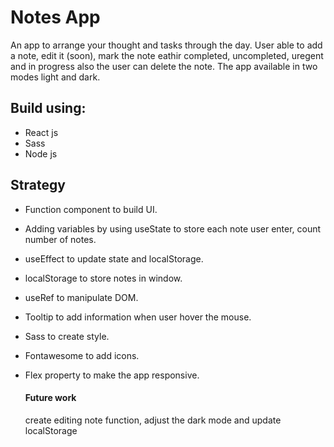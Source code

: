 # Notes App
An app to arrange your thought and tasks through the day. User able to add a note, edit it (soon), mark the note eathir completed, uncompleted, uregent and in progress also the user can delete the note. The app available in two modes light and dark.

## Build using:
- React js
- Sass
- Node js

## Strategy
- Function component to build UI.
- Adding variables by using useState to store each note user enter, count number of notes.
- useEffect to update state and localStorage.
- localStorage to store notes in window.
- useRef to manipulate DOM.
- Tooltip to add information when user hover the mouse.
- Sass to create style.
- Fontawesome to add icons.
- Flex property to make the app responsive.


  #### Future work
  create editing note function, adjust the dark mode and update localStorage
